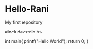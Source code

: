 # Hello-Rani
My first repository

#include<stdio.h>


int main{
    printf("Hello World");
return 0;
}
